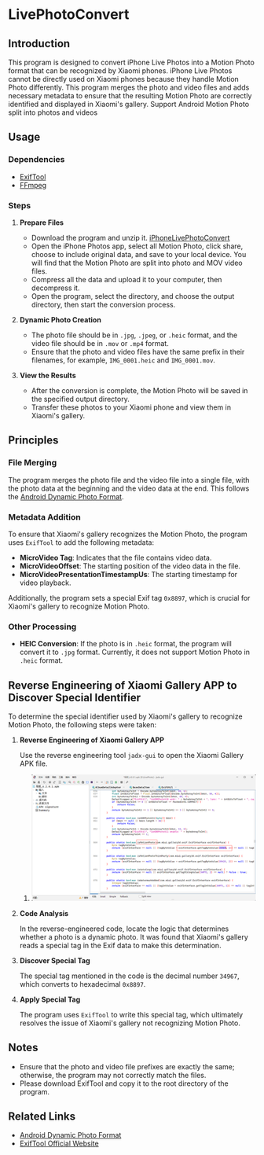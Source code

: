 ﻿# LivePhotoConvert

## Introduction

This program is designed to convert iPhone Live Photos into a Motion Photo format that can be recognized by Xiaomi phones. iPhone Live Photos cannot be directly used on Xiaomi phones because they handle Motion Photo differently. 
This program merges the photo and video files and adds necessary metadata to ensure that the resulting Motion Photo are correctly identified and displayed in Xiaomi's gallery.
Support Android Motion Photo split into photos and videos
## Usage

### Dependencies

- [ExifTool](https://exiftool.org/)
- [FFmpeg](https://www.ffmpeg.org/)

### Steps

1. **Prepare Files**
   - Download the program and unzip it. [iPhoneLivePhotoConvert](https://github.com/ZhiQiu-Kinsey/AppleLivePhotoConvert/releases/tag/1.0)
   - Open the iPhone Photos app, select all Motion Photo, click share, choose to include original data, and save to your local device. You will find that the Motion Photo are split into photo and MOV video files.
   - Compress all the data and upload it to your computer, then decompress it.
   - Open the program, select the directory, and choose the output directory, then start the conversion process.

3. **Dynamic Photo Creation**
   - The photo file should be in `.jpg`, `.jpeg`, or `.heic` format, and the video file should be in `.mov` or `.mp4` format.
   - Ensure that the photo and video files have the same prefix in their filenames, for example, `IMG_0001.heic` and `IMG_0001.mov`.

4. **View the Results**

   - After the conversion is complete, the Motion Photo will be saved in the specified output directory.
   - Transfer these photos to your Xiaomi phone and view them in Xiaomi's gallery.

## Principles

### File Merging

The program merges the photo file and the video file into a single file, with the photo data at the beginning and the video data at the end. This follows the [Android Dynamic Photo Format](https://developer.android.com/media/platform/motion-photo-format?hl=zh-cn).

### Metadata Addition

To ensure that Xiaomi's gallery recognizes the Motion Photo, the program uses `ExifTool` to add the following metadata:

- **MicroVideo Tag**: Indicates that the file contains video data.
- **MicroVideoOffset**: The starting position of the video data in the file.
- **MicroVideoPresentationTimestampUs**: The starting timestamp for video playback.

Additionally, the program sets a special Exif tag `0x8897`, which is crucial for Xiaomi's gallery to recognize Motion Photo.

### Other Processing

- **HEIC Conversion**: If the photo is in `.heic` format, the program will convert it to `.jpg` format. Currently, it does not support Motion Photo in `.heic` format.

## Reverse Engineering of Xiaomi Gallery APP to Discover Special Identifier

To determine the special identifier used by Xiaomi's gallery to recognize Motion Photo, the following steps were taken:

1. **Reverse Engineering of Xiaomi Gallery APP**

   Use the reverse engineering tool `jadx-gui` to open the Xiaomi Gallery APK file.
   1. <img src=".\PixPin_2024-12-19_19-35-11.png" alt="">
2. **Code Analysis**

   In the reverse-engineered code, locate the logic that determines whether a photo is a dynamic photo. It was found that Xiaomi's gallery reads a special tag in the Exif data to make this determination.

3. **Discover Special Tag**

   The special tag mentioned in the code is the decimal number `34967`, which converts to hexadecimal `0x8897`.

4. **Apply Special Tag**

   The program uses `ExifTool` to write this special tag, which ultimately resolves the issue of Xiaomi's gallery not recognizing Motion Photo.

## Notes

- Ensure that the photo and video file prefixes are exactly the same; otherwise, the program may not correctly match the files.
- Please download ExifTool and copy it to the root directory of the program.

## Related Links

- [Android Dynamic Photo Format](https://developer.android.com/media/platform/motion-photo-format?hl=zh-cn)
- [ExifTool Official Website](https://exiftool.org/)
